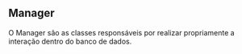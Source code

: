 ## **Manager**

  
O Manager são as classes responsáveis por realizar propriamente a interação dentro do banco de dados.



